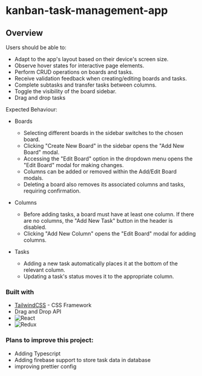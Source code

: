 # kanban-task-management-app

## Overview

Users should be able to:

- Adapt to the app's layout based on their device's screen size.
- Observe hover states for interactive page elements.
- Perform CRUD operations on boards and tasks.
- Receive validation feedback when creating/editing boards and tasks.
- Complete subtasks and transfer tasks between columns.
- Toggle the visibility of the board sidebar.
- Drag and drop tasks

Expected Behaviour:

- Boards
  - Selecting different boards in the sidebar switches to the chosen board.
  - Clicking "Create New Board" in the sidebar opens the "Add New Board" modal.
  - Accessing the "Edit Board" option in the dropdown menu opens the "Edit Board" modal for making changes.
  - Columns can be added or removed within the Add/Edit Board modals.
  - Deleting a board also removes its associated columns and tasks, requiring confirmation.

- Columns
  - Before adding tasks, a board must have at least one column. If there are no columns, the "Add New Task" button in the header is disabled.
  - Clicking "Add New Column" opens the "Edit Board" modal for adding columns.
- Tasks
  - Adding a new task automatically places it at the bottom of the relevant column.
  - Updating a task's status moves it to the appropriate column.


### Built with

- [TailwindCSS](https://tailwindcss.com/) - CSS Framework
- Drag and Drop API
- ![React](https://img.shields.io/badge/react-%2320232a.svg?style=for-the-badge&logo=react&logoColor=%2361DAFB)
- ![Redux](https://img.shields.io/badge/redux-%23593d88.svg?style=for-the-badge&logo=redux&logoColor=white)

### Plans to improve this project: 

- Adding Typescript
- Adding firebase support to store task data in database
- improving prettier config

